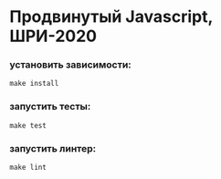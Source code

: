 # Продвинутый Javascript, ШРИ-2020

### установить зависимости:

```make install```

### запустить тесты:

```make test```

### запустить линтер:

```make lint```
